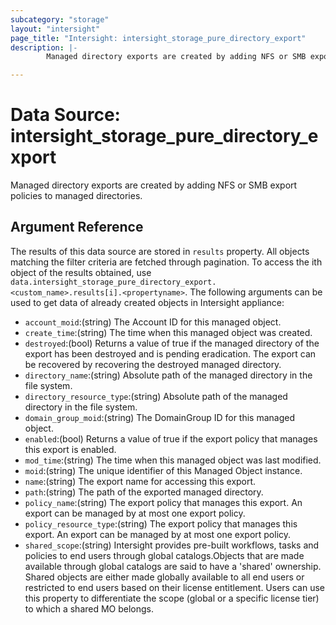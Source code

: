 ```yaml
---
subcategory: "storage"
layout: "intersight"
page_title: "Intersight: intersight_storage_pure_directory_export"
description: |-
        Managed directory exports are created by adding NFS or SMB export policies to managed directories.

---
```


# Data Source: intersight_storage_pure_directory_export
Managed directory exports are created by adding NFS or SMB export policies to managed directories.
## Argument Reference
The results of this data source are stored in `results` property.
All objects matching the filter criteria are fetched through pagination.
To access the ith object of the results obtained, use `data.intersight_storage_pure_directory_export.<custom_name>.results[i].<propertyname>`.
The following arguments can be used to get data of already created objects in Intersight appliance:
* `account_moid`:(string) The Account ID for this managed object. 
* `create_time`:(string) The time when this managed object was created. 
* `destroyed`:(bool) Returns a value of true if the managed directory of the export has been destroyed and is pending eradication. The export can be recovered by recovering the destroyed managed directory. 
* `directory_name`:(string) Absolute path of the managed directory in the file system. 
* `directory_resource_type`:(string) Absolute path of the managed directory in the file system. 
* `domain_group_moid`:(string) The DomainGroup ID for this managed object. 
* `enabled`:(bool) Returns a value of true if the export policy that manages this export is enabled. 
* `mod_time`:(string) The time when this managed object was last modified. 
* `moid`:(string) The unique identifier of this Managed Object instance. 
* `name`:(string) The export name for accessing this export. 
* `path`:(string) The path of the exported managed directory. 
* `policy_name`:(string) The export policy that manages this export. An export can be managed by at most one export policy. 
* `policy_resource_type`:(string) The export policy that manages this export. An export can be managed by at most one export policy. 
* `shared_scope`:(string) Intersight provides pre-built workflows, tasks and policies to end users through global catalogs.Objects that are made available through global catalogs are said to have a 'shared' ownership. Shared objects are either made globally available to all end users or restricted to end users based on their license entitlement. Users can use this property to differentiate the scope (global or a specific license tier) to which a shared MO belongs. 
 
